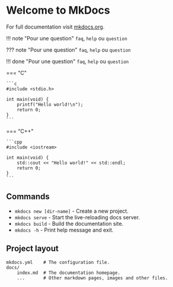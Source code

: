 # Welcome to MkDocs

For full documentation visit [mkdocs.org](https://www.mkdocs.org).

!!! note "Pour une question"
    `faq`, `help` ou `question`

??? note "Pour une question"
    `faq`, `help` ou `question`

!!! done  "Pour une question"
    `faq`, `help` ou `question`

=== "C"

    ```c
    #include <stdio.h>

    int main(void) {
        printf("Hello world!\n");
        return 0;
    }
    ```

=== "C++"

    ```cpp
    #include <iostream>

    int main(void) {
        std::cout << "Hello world!" << std::endl;
        return 0;
    }
    ```

## Commands

* `mkdocs new [dir-name]` - Create a new project.
* `mkdocs serve` - Start the live-reloading docs server.
* `mkdocs build` - Build the documentation site.
* `mkdocs -h` - Print help message and exit.

## Project layout

    mkdocs.yml    # The configuration file.
    docs/
        index.md  # The documentation homepage.
        ...       # Other markdown pages, images and other files.

